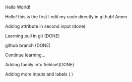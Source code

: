 Hello World!

Hello! this is the first I edit my code directly in github! Amen

Adding attribute in second input (done)

Learning pull in git (DONE)

github branch (DONE)

Continue learning...

Adding family info fieldset(DONE)

Adding more inputs and labels ( )

